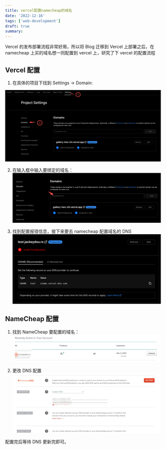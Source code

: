 ```yaml
---
title: vercel配置namecheap的域名
date: '2022-12-16'
tags: ['web-development']
draft: true
summary:
---
```


Vercel 的发布部署流程非常好用，所以将 Blog 迁移到 Vercel 上部署之后，在 namecheap 上买的域名想一同配置到 vercel 上，研究了下 vercel 的配置流程

## Vercel 配置

1. 在具体的项目下找到 Settings -> Domain:

![vercel-domain-1](../../public/static/resources/vercel-domain-1.jpg)

2. 在输入框中输入要绑定的域名：
   ![vercel-domain-2](../../public/static/resources/vercel-domain-2.jpeg)

3. 找到配置报错信息，接下来要去 namecheap 配置域名的 DNS
   ![vercel-domain-3](../../public/static/resources/vercel-domain-3.png)

## NameCheap 配置

1. 找到 NameCheap 要配置的域名：
   ![vercel-domain-4](../../public/static/resources/vercel-domain-4.png)

2. 更改 DNS 配置
   ![vercel-domain-5](../../public/static/resources/vercel-domain-5.jpeg)

配置完后等待 DNS 更新完即可。
